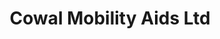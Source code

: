 ---
title: "Cowal Mobility Aids Ltd"
url: /great-kingshill/cowal-mobility-aids-ltd/
shop: car repair
---